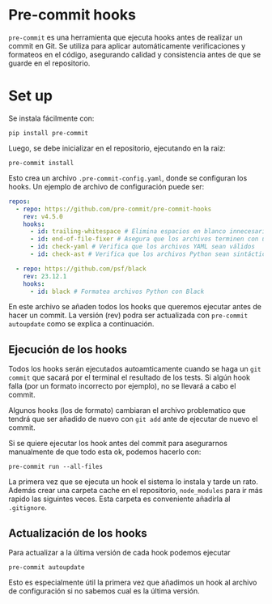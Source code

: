 # Pre-commit hooks

`pre-commit` es una herramienta que ejecuta hooks antes de realizar un commit en Git. Se utiliza para aplicar automáticamente verificaciones y formateos en el código, asegurando calidad y consistencia antes de que se guarde en el repositorio.

# Set up

Se instala fácilmente con:

```console
pip install pre-commit
```

Luego, se debe inicializar en el repositorio, ejecutando en la raiz:

```console
pre-commit install
```

Esto crea un archivo `.pre-commit-config.yaml`, donde se configuran los hooks.
Un ejemplo de archivo de configuración puede ser:

```yaml
repos:
  - repo: https://github.com/pre-commit/pre-commit-hooks
    rev: v4.5.0
    hooks:
      - id: trailing-whitespace # Elimina espacios en blanco innecesarios
      - id: end-of-file-fixer # Asegura que los archivos terminen con una línea en blanco
      - id: check-yaml # Verifica que los archivos YAML sean válidos
      - id: check-ast # Verifica que los archivos Python sean sintácticamente correctos

  - repo: https://github.com/psf/black
    rev: 23.12.1
    hooks:
      - id: black # Formatea archivos Python con Black
```

En este archivo se añaden todos los hooks que queremos ejecutar antes de hacer un commit. La versión (rev) podra ser actualizada con `pre-commit autoupdate` como se explica a continuación.

## Ejecución de los hooks

Todos los hooks serán ejecutados autoamticamente cuando se haga un `git commit` que sacará por el terminal el resultado de los tests. Si algún hook falla (por un formato incorrecto por ejemplo), no se llevará a cabo el commit.

Algunos hooks (los de formato) cambiaran el archivo problematico que tendrá que ser añadido de nuevo con `git add` ante de ejecutar de nuevo el commit.

Si se quiere ejecutar los hook antes del commit para asegurarnos manualmente de que todo esta ok, podemos hacerlo con:

```console
pre-commit run --all-files
```

La primera vez que se ejecuta un hook el sistema lo instala y tarde un rato. Además crear una carpeta cache en el repositorio, `node_modules` para ir más rapido las siguintes veces. Esta carpeta es conveniente añadirla al `.gitignore`.

## Actualización de los hooks

Para actualizar a la última versión de cada hook podemos ejecutar

```console
pre-commit autoupdate
```

Esto es especialmente útil la primera vez que añadimos un hook al archivo de configuración si no sabemos cual es la última versión.
